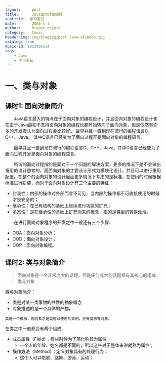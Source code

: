 ```yaml
---
layout:     post
title:      Java面向对象编程
subtitle:  学习笔记
date:       2000-1-1
author:     Draper-crypto
category:   Comic
header-img: img/blogimg/post-Java-alibaba.jpg
catalog: true
music-id: 1933996314
tags:
    - Java
    - 学习笔记
---
```


# 一、类与对象

## 课时1: 面向对象简介

&emsp;&emsp;Java语言最大的特点在于面向对象的编程设计，并且面向对象的编程设计也在由于Java最初不支持面向对象的编程也都开始转向了面向对象，但是依然有许多的开发者认为面向过程会比较好。
最早并且一直到现在流行的编程语言C、C++、Java。 其中C语言已经变为了面向过程开是面向对象的编程语言。

&emsp;&emsp;最早并且一直到现在流行的编程语言C、C++、Java。其中C语言已经变为了面向过程开发是面向对象的编程语言。

&emsp;&emsp;所谓的面向过程指的是面对于一个问题的解决方案，更多的情况下是不会做出重用的设计思考的，而面向对象的主要设计形式为模块化设计，并且可以进行重用配置。在整个的面向对象的设计里面更多情况下考虑的是标准，在使用的时候根据标准进行拼装，而对于面向对象设计有三个主要的特征：

- 封装性：内部的操作对外部而言不可见，当内部的操作都不可直接使用的时候才是安全的；
- 继承性：在已有结构的基础上继续进行功能的扩充；
- 多态性：是在继承性的基础上扩充而来的概念，指的是类型的转换处理。

&emsp;&emsp;在进行面向对象程序的开发之中一般还有三个步骤:

- OOA：面向对象分析；
- OOD：面向对象设计；
- OOP：面向对象编程。

## 课时2: 类与对象简介

> 面向对象是一个非常庞大的话题，但是任何庞大的话题都有其核心的组成：类与对象

类与对象简介： 

- 类是对某一类事物的共性的抽象概念
- 对象描述的是一个具体的产物。

`类是一个模版，而对象才是类可以使用的实例，先有类再有对象。`

 在类之中一般都会有两个组成:

- 成员属性（Field）：有些时候为了简化称其为属性；
  - 一个人的年龄、姓名都是不同的，所以这些对于整体来讲就称为属性；
- 操作方法（Method）；定义对象具有的处理行为；
  - 这个人可以唱歌、跳舞、游泳、运动；